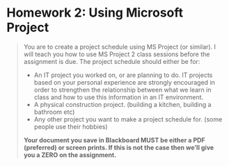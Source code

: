 # Homework 2: Using Microsoft Project

> You are to create a project schedule using MS Project (or similar). I will
  teach you how to use MS Project 2 class sessions before the assignment is due.
  The project schedule should either be for:
>
> - An IT project you worked on, or are planning to do. IT projects based on
    your personal experience are strongly encouraged in order to strengthen the
    relationship between what we learn in class and how to use this information
    in an IT environment.
> - A physical construction project. (building a kitchen, building a bathroom
    etc)
> - Any other project you want to make a project schedule for. (some people use
    their hobbies)
>
> **Your document you save in Blackboard MUST be either a PDF (preferred) or
  screen prints. If this is not the case then we’ll give you a ZERO on the
  assignment.**

